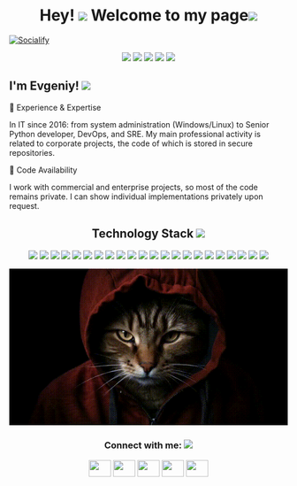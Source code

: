 
<h1 align="center">Hey! <img src="https://media.tenor.com/C84C_fqg7Y0AAAAj/pedro-dancing-racoon.gif" width="50"/> Welcome to my page<img src="https://emojis.slackmojis.com/emojis/images/1531849430/4246/blob-sunglasses.gif?1531849430" width="50"/></h1>

<!-- SOCIALIFY_START -->
[![Socialify](https://socialify.git.ci/MamonovEvgeniy/MamonovEvgeniy/image?description=1&font=Rokkitt&pattern=Brick%20Wall&theme=Dark&custom_description=%F0%9F%92%BE%20Old-school%20coder%20%282016-02-24%29%0A3532%20days%20of%20commits%2C%20coffee%20%26%20magic%20%E2%98%95%F0%9F%92%BB%0A%2B11%20karma%20%28helping%20external%20projects%29)](https://github.com/MamonovEvgeniy/MamonovEvgeniy)
<!-- SOCIALIFY_END -->

<!-- SHIELDS_START -->
<p align="center">
  <img src="https://visitor-badge.laobi.icu/badge?page_id=MamonovEvgeniy"/> 
  <img src="https://badges.pufler.dev/years/MamonovEvgeniy"/>
  <img src="https://badges.pufler.dev/commits/weekly/MamonovEvgeniy" />
  <img src="https://badges.pufler.dev/commits/monthly/MamonovEvgeniy" />
  <img src="https://badges.pufler.dev/commits/yearly/MamonovEvgeniy" />
 </p>
<!-- SHIELDS_END -->

<h2> I'm Evgeniy! <img src="https://media.giphy.com/media/mGcNjsfWAjY5AEZNw6/giphy.gif" width="50"></h2>
<p>🔹 Experience & Expertise</p>
<p>In IT since 2016: from system administration (Windows/Linux) to Senior Python developer, DevOps, and SRE.
My main professional activity is related to corporate projects, the code of which is stored in secure repositories.</p>
<p>🔹 Code Availability</p>
<p>I work with commercial and enterprise projects, so most of the code remains private.
I can show individual implementations privately upon request.</p>

<!-- STACK_START -->
 <h2 align="center">Technology Stack <img src="https://github.com/ritik307/ritik307/blob/main/images/laptop.gif" width="50"></h2>
<p align="center">
 <img src="https://img.shields.io/badge/-Python-1CAC78?style=flat-square&logo=python"/>
 <img src="https://img.shields.io/badge/-Java-FFD700?style=flat-square&logo=java"/>
 <img src="https://img.shields.io/static/v1?label=&message=Go&color=00ADD8&logo=Go&logoColor=FFFFFF"/>
 <img src="https://img.shields.io/badge/C-blue?style=flat-square&logo=c&logoColor=white"/>
 <img src="https://img.shields.io/badge/-C++-blue?style=flat-square&logo=cplusplus"/>
 <img src="https://img.shields.io/static/v1?label=&message=Shell&color=4EAA25&logo=GNU%20Bash&logoColor=FFFFFF"/>
 <img src="https://img.shields.io/badge/-HTML5-E34F26?style=flat-square&logo=html5&logoColor=white"/>
 <img src="https://img.shields.io/badge/-CSS3-1572B6?style=flat-square&logo=css3"/>
 <img src="https://img.shields.io/badge/-Bootstrap-563D7C?style=flat-square&logo=bootstrap"/>
 <img src="https://img.shields.io/badge/-JavaScript-black?style=flat-square&logo=javascript"/>
 <img src="https://img.shields.io/badge/-Docker-gray?style=flat-square&logo=docker"/>
 <img src="https://img.shields.io/badge/-Apache-gray?style=flat-square&logo=apache"/>
 <img src="https://img.shields.io/badge/-Nginx-gray?style=flat-square&logo=nginx"/>
 <img src="https://img.shields.io/badge/-PostgreSQL-FAE7B5?style=flat-square&logo=postgresql"/>
 <img src="https://img.shields.io/badge/-MySQL-FAE7B5?style=flat-square&logo=mysql"/>
 <img src="https://img.shields.io/badge/-MariaDB-FAE7B5?style=flat-square&logo=mariadb&logoColor=black"/>
 <img src="https://img.shields.io/badge/-MongoDB-FAE7B5?style=flat-square&logo=mongodb"/>
 <img src="https://img.shields.io/badge/-RabbitMQ-FAE7B5?style=flat-square&logo=rabbitmq"/>
 <img src="https://img.shields.io/badge/-Radis-FAE7B5?style=flat-square&logo=redis"/>
 <img src="https://img.shields.io/badge/-Git-black?style=flat-square&logo=git"/>
 <img src="https://img.shields.io/badge/-GitHub-black?style=flat-square&logo=github"/>
 <img src="https://img.shields.io/badge/-Bitbucket-black?style=flat-square&logo=bitbucket"/>
</p>
<!-- SHIELDS_END -->

<!-- MEDIA_START -->
<div align="center">
  <img src="https://raw.githubusercontent.com/MamonovEvgeniy/media-assets/main/video/intro.gif" width="1200">
</div>
<!-- MEDIA_END -->

<!-- Contact_START -->
<h3 align="center">Connect with me: <img src="https://media0.giphy.com/media/jqNPzdTTxQfOgOqpO4/source.gif" width="50"></h3>
<p align="center">
<a href="https://t.me/Travoltik" target="blank"><img align="center" src="https://cdn.jsdelivr.net/npm/simple-icons@3.0.1/icons/telegram.svg" alt="" height="30" width="40" /></a>
<a href="https://discordapp.com/users/542012348354002955/" target="blank"><img align="center" src="https://cdn.jsdelivr.net/npm/simple-icons@3.0.1/icons/discord.svg" alt="" height="30" width="40" /></a>
<a href="https://www.linkedin.com/in/evgenii-mamonov-62a412308/" target="blank"><img align="center" src="https://cdn.jsdelivr.net/npm/simple-icons@3.0.1/icons/linkedin.svg" alt="" height="30" width="40" /></a>
<a href="https://www.instagram.com/1neuronchik/" target="blank"><img align="center" src="https://cdn.jsdelivr.net/npm/simple-icons@3.0.1/icons/instagram.svg" alt="" height="30" width="40" /></a>
<a href="mailto:spitefuldragonsg@gmail.com" target="blank"><img align="center" src="https://cdn.jsdelivr.net/npm/simple-icons@3.0.1/icons/gmail.svg" alt="" height="30" width="40" /></a>
</p>
<!-- Contact_END -->
